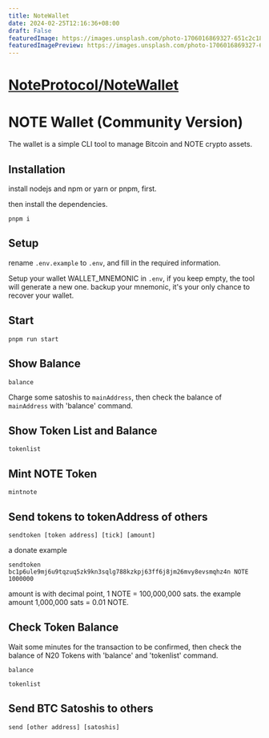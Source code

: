 ```yaml
---
title: NoteWallet
date: 2024-02-25T12:16:36+08:00
draft: False
featuredImage: https://images.unsplash.com/photo-1706016869327-651c2c18650b?ixid=M3w0NjAwMjJ8MHwxfHJhbmRvbXx8fHx8fHx8fDE3MDg4MzQ1MTR8&ixlib=rb-4.0.3
featuredImagePreview: https://images.unsplash.com/photo-1706016869327-651c2c18650b?ixid=M3w0NjAwMjJ8MHwxfHJhbmRvbXx8fHx8fHx8fDE3MDg4MzQ1MTR8&ixlib=rb-4.0.3
---
```


# [NoteProtocol/NoteWallet](https://github.com/NoteProtocol/NoteWallet)

# NOTE Wallet (Community Version)

The wallet is a simple CLI tool to manage Bitcoin and NOTE crypto assets.


## Installation
install nodejs and npm or yarn or pnpm, first.

then install the dependencies.

```
pnpm i
```

## Setup

rename `.env.example` to `.env`, and fill in the required information.

Setup your wallet WALLET_MNEMONIC in `.env`, if you keep empty, the tool will generate a new one. backup your mnemonic, it's your only chance to recover your wallet.

## Start
```
pnpm run start
```

## Show Balance
```
balance
```

Charge some satoshis to `mainAddress`, then check the balance of `mainAddress` with 'balance' command.

## Show Token List and Balance
```
tokenlist
```

## Mint NOTE Token
```
mintnote
```

## Send tokens to tokenAddress of others
```
sendtoken [token address] [tick] [amount]
```

a donate example
```
sendtoken bc1p6ule9mj6u9tqzuq5zk9kn3sqlg788kzkpj63ff6j8jm26mvy8evsmqhz4n NOTE 1000000
```

amount is with decimal point, 1 NOTE = 100,000,000 sats. the example amount 1,000,000 sats = 0.01 NOTE.

## Check Token Balance
Wait some minutes for the transaction to be confirmed, then check the balance of N20 Tokens with 'balance' and 'tokenlist' command.

```
balance

tokenlist
```

## Send BTC Satoshis to others

```
send [other address] [satoshis]

```
